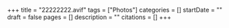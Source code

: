 +++
title = "22222222.avif"
tags = ["Photos"]
categories = []
startDate = ""
draft = false
pages = []
description = ""
citations = []
+++
